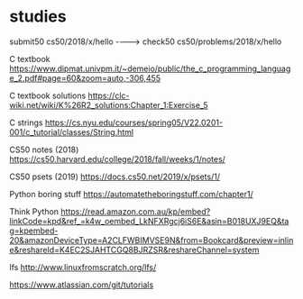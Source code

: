# studies

submit50 cs50/2018/x/hello ----> check50 cs50/problems/2018/x/hello

C textbook https://www.dipmat.univpm.it/~demeio/public/the_c_programming_language_2.pdf#page=60&zoom=auto,-306,455

C textbook solutions https://clc-wiki.net/wiki/K%26R2_solutions:Chapter_1:Exercise_5


C strings https://cs.nyu.edu/courses/spring05/V22.0201-001/c_tutorial/classes/String.html

CS50 notes (2018) https://cs50.harvard.edu/college/2018/fall/weeks/1/notes/

CS50 psets (2019) https://docs.cs50.net/2019/x/psets/1/


Python boring stuff https://automatetheboringstuff.com/chapter1/

Think Python https://read.amazon.com.au/kp/embed?linkCode=kpd&ref_=k4w_oembed_LkNFXRgcj6iS6E&asin=B018UXJ9EQ&tag=kpembed-20&amazonDeviceType=A2CLFWBIMVSE9N&from=Bookcard&preview=inline&reshareId=K4EC2SJAHTCGQ8BJRZSR&reshareChannel=system


lfs http://www.linuxfromscratch.org/lfs/


https://www.atlassian.com/git/tutorials
